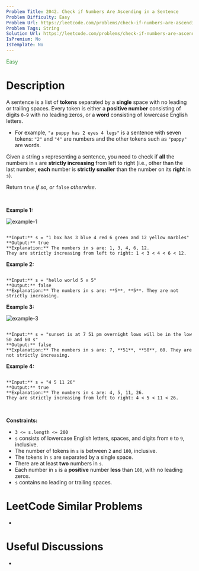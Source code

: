 ```yaml
---
Problem Title: 2042. Check if Numbers Are Ascending in a Sentence
Problem Difficulty: Easy
Problem Url: https://leetcode.com/problems/check-if-numbers-are-ascending-in-a-sentence/
Problem Tags: String
Solution Url: https://leetcode.com/problems/check-if-numbers-are-ascending-in-a-sentence/solution/
IsPremium: No
IsTemplate: No
---
```


<span style="color: rgb(67, 160, 71);">Easy</span>

# Description

A sentence is a list of **tokens** separated by a **single** space with no leading or trailing spaces. Every token is either a **positive number** consisting of digits `0-9` with no leading zeros, or a **word** consisting of lowercase English letters.


* For example, `"a puppy has 2 eyes 4 legs"` is a sentence with seven tokens: `"2"` and `"4"` are numbers and the other tokens such as `"puppy"` are words.


Given a string `s` representing a sentence, you need to check if **all** the numbers in `s` are **strictly increasing** from left to right (i.e., other than the last number, **each** number is **strictly smaller** than the number on its **right** in `s`).


Return `true` *if so, or* `false` *otherwise*.


 


**Example 1:**


![example-1](https://assets.leetcode.com/uploads/2021/09/30/example1.png)

```

**Input:** s = "1 box has 3 blue 4 red 6 green and 12 yellow marbles"
**Output:** true
**Explanation:** The numbers in s are: 1, 3, 4, 6, 12.
They are strictly increasing from left to right: 1 < 3 < 4 < 6 < 12.

```

**Example 2:**



```

**Input:** s = "hello world 5 x 5"
**Output:** false
**Explanation:** The numbers in s are: **5**, **5**. They are not strictly increasing.

```

**Example 3:**


![example-3](https://assets.leetcode.com/uploads/2021/09/30/example3.png)

```

**Input:** s = "sunset is at 7 51 pm overnight lows will be in the low 50 and 60 s"
**Output:** false
**Explanation:** The numbers in s are: 7, **51**, **50**, 60. They are not strictly increasing.

```

**Example 4:**



```

**Input:** s = "4 5 11 26"
**Output:** true
**Explanation:** The numbers in s are: 4, 5, 11, 26.
They are strictly increasing from left to right: 4 < 5 < 11 < 26.

```

 


**Constraints:**


* `3 <= s.length <= 200`
* `s` consists of lowercase English letters, spaces, and digits from `0` to `9`, inclusive.
* The number of tokens in `s` is between `2` and `100`, inclusive.
* The tokens in `s` are separated by a single space.
* There are at least **two** numbers in `s`.
* Each number in `s` is a **positive** number **less** than `100`, with no leading zeros.
* `s` contains no leading or trailing spaces.




# LeetCode Similar Problems

- []()

# Useful Discussions

- []()
